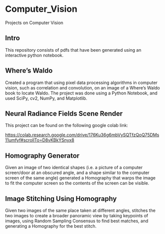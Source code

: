 # Computer_Vision

Projects on Computer Vision

## Intro

This repository consists of pdfs that have been generated using an interactive python notebook.

## Where’s Waldo

Created a program that using pixel data processing algorithms in computer vision, such as correlation and convolution, on an image of a Where’s Waldo book to locate Waldo. The project was done using a Python Notebook, and used SciPy, cv2, NumPy, and Matplotlib.


## Neural Radiance Fields Scene Render

This project can be found on the following google colab link:

https://colab.research.google.com/drive/176Ku36g6mbVySQTfzQoQ75DMs11umfyf#scrollTo=D8vKBkYSnyx8

## Homography Generator

Given an image of two identical shapes (i.e. a picture of a computer screen/door at an obscured angle, and a shape similar to the computer screen of the same angle) generated a Homography that warps the image to fit the computer screen so the contents of the screen can be visible.

## Image Stitching Using Homography 

Given two images of the same place taken at different angles, stitches the two images to create a broader panoramic view by taking keypoints of images, using Random Sampling Consensus to find best matches, and generating a Homography for the best stitch.
